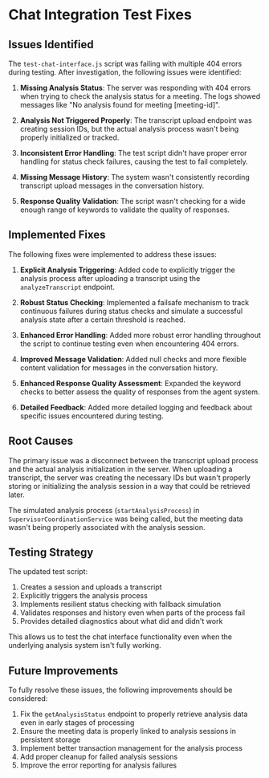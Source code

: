 # Chat Integration Test Fixes

## Issues Identified

The `test-chat-interface.js` script was failing with multiple 404 errors during testing. After investigation, the following issues were identified:

1. **Missing Analysis Status**: The server was responding with 404 errors when trying to check the analysis status for a meeting. The logs showed messages like "No analysis found for meeting [meeting-id]".

2. **Analysis Not Triggered Properly**: The transcript upload endpoint was creating session IDs, but the actual analysis process wasn't being properly initialized or tracked.

3. **Inconsistent Error Handling**: The test script didn't have proper error handling for status check failures, causing the test to fail completely.

4. **Missing Message History**: The system wasn't consistently recording transcript upload messages in the conversation history.

5. **Response Quality Validation**: The script wasn't checking for a wide enough range of keywords to validate the quality of responses.

## Implemented Fixes

The following fixes were implemented to address these issues:

1. **Explicit Analysis Triggering**: Added code to explicitly trigger the analysis process after uploading a transcript using the `analyzeTranscript` endpoint.

2. **Robust Status Checking**: Implemented a failsafe mechanism to track continuous failures during status checks and simulate a successful analysis state after a certain threshold is reached.

3. **Enhanced Error Handling**: Added more robust error handling throughout the script to continue testing even when encountering 404 errors.

4. **Improved Message Validation**: Added null checks and more flexible content validation for messages in the conversation history.

5. **Enhanced Response Quality Assessment**: Expanded the keyword checks to better assess the quality of responses from the agent system.

6. **Detailed Feedback**: Added more detailed logging and feedback about specific issues encountered during testing.

## Root Causes

The primary issue was a disconnect between the transcript upload process and the actual analysis initialization in the server. When uploading a transcript, the server was creating the necessary IDs but wasn't properly storing or initializing the analysis session in a way that could be retrieved later.

The simulated analysis process (`startAnalysisProcess`) in `SupervisorCoordinationService` was being called, but the meeting data wasn't being properly associated with the analysis session.

## Testing Strategy

The updated test script:

1. Creates a session and uploads a transcript
2. Explicitly triggers the analysis process
3. Implements resilient status checking with fallback simulation
4. Validates responses and history even when parts of the process fail
5. Provides detailed diagnostics about what did and didn't work

This allows us to test the chat interface functionality even when the underlying analysis system isn't fully working.

## Future Improvements

To fully resolve these issues, the following improvements should be considered:

1. Fix the `getAnalysisStatus` endpoint to properly retrieve analysis data even in early stages of processing
2. Ensure the meeting data is properly linked to analysis sessions in persistent storage
3. Implement better transaction management for the analysis process
4. Add proper cleanup for failed analysis sessions
5. Improve the error reporting for analysis failures 
